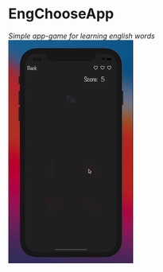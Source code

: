 # EngChooseApp
*Simple app-game for learning english words*
![Alt Text](https://github.com/jdemchenko/EngChooseApp/blob/master/enChoose.gif)
